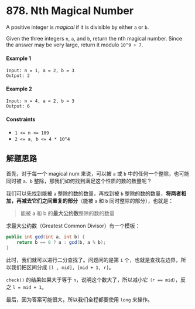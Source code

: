 # 878. Nth Magical Number

A positive integer is *magical* if it is divisible by either `a` or `b`.

Given the three integers `n`, `a`, and `b`, return the nth magical number. Since the answer may be very large, return it modulo `10^9 + 7`.

#### Example 1

```
Input: n = 1, a = 2, b = 3
Output: 2
```

#### Example 2

```
Input: n = 4, a = 2, b = 3
Output: 6
```

#### Constraints

+ `1 <= n <= 109`
+ `2 <= a, b <= 4 * 10^4`

## 解题思路

首先，对于每一个 magical num 来说，可以被 `a` 或 `b` 中的任何一个整除，也可能同时被 `a、b` 整除，那我们如何找到满足这个性质的数的数量呢？

我们可以先找到能被 `a` 整除的数的数量，再找到被 `b` 整除的数的数量，**将两者相加，再减去它们之间重复的部分**（能被 `a` 和 `b` 同时整除的部分），也就是：

> 能被 a 和 b 的**最大公约数**整除的数的数量

求最大公约数（Greatest Common Divisor）有一个模板：

```java
public int gcd(int a, int b) {
    return b == 0 ? a : gcd(b, a % b);
} 
```

此时，我们就可以进行二分查找了。问题问的是第 `i` 个，也就是查找左边界，所以我们把区间分成 `[l , mid], [mid + 1, r]`。

`check()` 的结果如果大于等于 `n`，说明这个数大了，所以减小它`（r == mid）`，反之 `l = mid + 1`。

最后，因为答案可能很大，所以我们全程都要使用 `long` 来操作。
